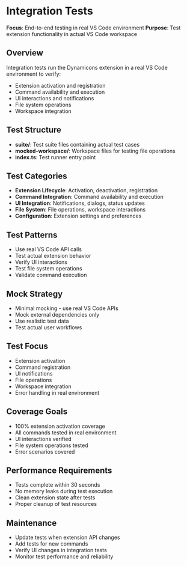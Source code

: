 # Integration Tests

**Focus**: End-to-end testing in real VS Code environment
**Purpose**: Test extension functionality in actual VS Code workspace

## Overview

Integration tests run the Dynamicons extension in a real VS Code environment to verify:

- Extension activation and registration
- Command availability and execution
- UI interactions and notifications
- File system operations
- Workspace integration

## Test Structure

- **suite/**: Test suite files containing actual test cases
- **mocked-workspace/**: Workspace files for testing file operations
- **index.ts**: Test runner entry point

## Test Categories

- **Extension Lifecycle**: Activation, deactivation, registration
- **Command Integration**: Command availability and execution
- **UI Integration**: Notifications, dialogs, status updates
- **File System**: File operations, workspace interactions
- **Configuration**: Extension settings and preferences

## Test Patterns

- Use real VS Code API calls
- Test actual extension behavior
- Verify UI interactions
- Test file system operations
- Validate command execution

## Mock Strategy

- Minimal mocking - use real VS Code APIs
- Mock external dependencies only
- Use realistic test data
- Test actual user workflows

## Test Focus

- Extension activation
- Command registration
- UI notifications
- File operations
- Workspace integration
- Error handling in real environment

## Coverage Goals

- 100% extension activation coverage
- All commands tested in real environment
- UI interactions verified
- File system operations tested
- Error scenarios covered

## Performance Requirements

- Tests complete within 30 seconds
- No memory leaks during test execution
- Clean extension state after tests
- Proper cleanup of test resources

## Maintenance

- Update tests when extension API changes
- Add tests for new commands
- Verify UI changes in integration tests
- Monitor test performance and reliability
